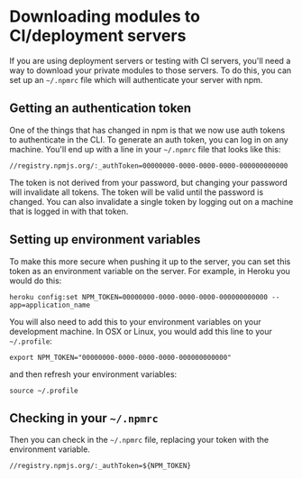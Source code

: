<!--
title: 02 - Downloading modules to CI/deployment servers
featured: true
-->

# Downloading modules to CI/deployment servers

If you are using deployment servers or testing with CI servers, you'll need a way to download your private modules to those servers. To do this, you can set up an `~/.npmrc` file which will authenticate your server with npm.

## Getting an authentication token

One of the things that has changed in npm is that we now use auth tokens to authenticate in the CLI. To generate an auth token, you can log in on any machine. You'll end up with a line in your `~/.npmrc` file that looks like this:

```
//registry.npmjs.org/:_authToken=00000000-0000-0000-0000-000000000000
```

The token is not derived from your password, but changing your password will invalidate all tokens. The token will be valid until the password is changed. You can also invalidate a single token by logging out on a machine that is logged in with that token.

## Setting up environment variables

To make this more secure when pushing it up to the server, you can set this token as an environment variable on the server. For example, in Heroku you would do this:

```
heroku config:set NPM_TOKEN=00000000-0000-0000-0000-000000000000 --app=application_name
```

You will also need to add this to your environment variables on your development machine. In OSX or Linux, you would add this line to your `~/.profile`:

```
export NPM_TOKEN="00000000-0000-0000-0000-000000000000"
```

and then refresh your environment variables:

```
source ~/.profile
```

## Checking in your `~/.npmrc`

Then you can check in the `~/.npmrc` file, replacing your token with the environment variable.

```
//registry.npmjs.org/:_authToken=${NPM_TOKEN}
```
